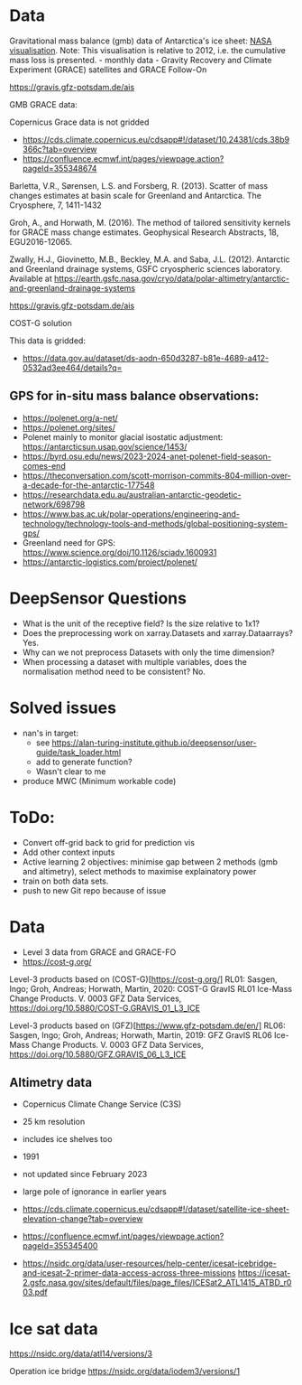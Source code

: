 # Data

Gravitational mass balance (gmb) data of Antarctica's ice sheet: [NASA visualisation](https://grace.jpl.nasa.gov/resources/31/antarctic-ice-loss-2002-2020/). Note: This visualisation is relative to 2012, i.e. the cumulative mass loss is presented.
    - monthly data
    - Gravity Recovery and Climate Experiment (GRACE) satellites and GRACE Follow-On

https://gravis.gfz-potsdam.de/ais

GMB GRACE data: 

Copernicus Grace data is not gridded
- https://cds.climate.copernicus.eu/cdsapp#!/dataset/10.24381/cds.38b9366c?tab=overview
- https://confluence.ecmwf.int/pages/viewpage.action?pageId=355348674 

Barletta, V.R., Sørensen, L.S. and Forsberg, R. (2013). Scatter of mass changes estimates at basin scale for Greenland and Antarctica. The Cryosphere, 7, 1411-1432

Groh, A., and Horwath, M. (2016). The method of tailored sensitivity kernels for GRACE mass change estimates. Geophysical Research Abstracts, 18, EGU2016-12065.

Zwally, H.J., Giovinetto, M.B., Beckley, M.A. and Saba, J.L. (2012). Antarctic and Greenland drainage systems, GSFC cryospheric sciences laboratory. Available at https://earth.gsfc.nasa.gov/cryo/data/polar-altimetry/antarctic-and-greenland-drainage-systems

https://gravis.gfz-potsdam.de/ais

COST-G solution

This data is gridded:
- https://data.gov.au/dataset/ds-aodn-650d3287-b81e-4689-a412-0532ad3ee464/details?q=

## GPS for in-situ mass balance observations:
- https://polenet.org/a-net/
- https://polenet.org/sites/
- Polenet mainly to monitor glacial isostatic adjustment: https://antarcticsun.usap.gov/science/1453/
- https://byrd.osu.edu/news/2023-2024-anet-polenet-field-season-comes-end
- https://theconversation.com/scott-morrison-commits-804-million-over-a-decade-for-the-antarctic-177548 
- https://researchdata.edu.au/australian-antarctic-geodetic-network/698798
- https://www.bas.ac.uk/polar-operations/engineering-and-technology/technology-tools-and-methods/global-positioning-system-gps/
- Greenland need for GPS: https://www.science.org/doi/10.1126/sciadv.1600931
- https://antarctic-logistics.com/project/polenet/

# DeepSensor Questions
- What is the unit of the receptive field? Is the size relative to 1x1?
- Does the preprocessing work on xarray.Datasets and xarray.Dataarrays? Yes.
- Why can we not preprocess Datasets with only the time dimension?
- When processing a dataset with multiple variables, does the normalisation method need to be consistent? No.

# Solved issues
- nan's in target: 
    - see https://alan-turing-institute.github.io/deepsensor/user-guide/task_loader.html
    - add to generate function?
    - Wasn't clear to me
- produce MWC (Minimum workable code)

# ToDo:
- Convert off-grid back to grid for prediction vis
- Add other context inputs
- Active learning 2 objectives: minimise gap between 2 methods (gmb and altimetry), select methods to maximise explainatory power
- train on both data sets.
- push to new Git repo because of issue

# Data
- Level 3 data from GRACE and GRACE-FO
- https://cost-g.org/ 

Level-3 products based on (COST-G)[https://cost-g.org/] RL01:
Sasgen, Ingo; Groh, Andreas; Horwath, Martin, 2020:
COST-G GravIS RL01 Ice-Mass Change Products. V. 0003
GFZ Data Services, https://doi.org/10.5880/COST-G.GRAVIS_01_L3_ICE

Level-3 products based on (GFZ)[https://www.gfz-potsdam.de/en/] RL06:
Sasgen, Ingo; Groh, Andreas; Horwath, Martin, 2019:
GFZ GravIS RL06 Ice-Mass Change Products. V. 0003
GFZ Data Services, https://doi.org/10.5880/GFZ.GRAVIS_06_L3_ICE

## Altimetry data
- Copernicus Climate Change Service (C3S) 
- 25 km resolution
- includes ice shelves too
- 1991
- not updated since February 2023
- large pole of ignorance in earlier years
- https://cds.climate.copernicus.eu/cdsapp#!/dataset/satellite-ice-sheet-elevation-change?tab=overview 
- https://confluence.ecmwf.int/pages/viewpage.action?pageId=355345400

- https://nsidc.org/data/user-resources/help-center/icesat-icebridge-and-icesat-2-primer-data-access-across-three-missions
https://icesat-2.gsfc.nasa.gov/sites/default/files/page_files/ICESat2_ATL1415_ATBD_r003.pdf 

# Ice sat data
https://nsidc.org/data/atl14/versions/3

Operation ice bridge
https://nsidc.org/data/iodem3/versions/1